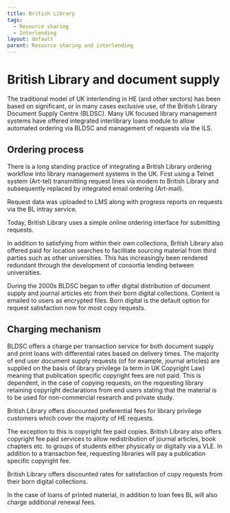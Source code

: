 ```yaml
---
title: British Library
tags:
  - Resource sharing
  - Interlending
layout: default
parent: Resource sharing and interlending
---
```

# British Library and document supply

The traditional model of UK interlending in HE (and other sectors) has been based on significant, or in many cases exclusive use, of the British Library Document Supply Centre (BLDSC). Many UK focused library management systems have offered integrated interlibrary loans module to allow automated ordering via BLDSC and management of requests via the ILS.

## Ordering process

There is a long standing practice of integrating a British Library ordering workflow into library management systems in the UK. First using a Telnet system (Art-tel) transmitting request lines via modem  to British Library and subsequently replaced by integrated email ordering (Art-mail). 

Request data was uploaded to LMS along with progress reports on requests via the BL intray service.

Today, British Library uses a simple online ordering interface for submitting requests.

In addition to satisfying from within their own collections, British Library also offered paid for location searches to facilitate sourcing material from third parties such as other universities. This has increasingly been rendered redundant through the development of consortia lending between universities.

During the 2000s BLDSC began to offer digital distribution of document supply and journal articles etc from their born digital collections. Content is emailed to users as encrypted files. Born digital is the default option for request satisfaction now for most copy requests.

## Charging mechanism

BLDSC offers a charge per transaction service for both document supply and print loans with differential rates based on delivery times. The majority of end user document supply requests (of for example, journal articles) are supplied on the basis of library privilege (a term in UK Copyright Law) meaning that publication specific copyright fees are not paid. This is dependent, in the case of copying requests, on the requesting library retaining copyright declarations from end users stating that the material is to be used for non-commercial research and private study.

British Library offers discounted preferential fees for library privilege customers which cover the majority of HE requests.

The exception to this is copyright fee paid copies.  British Library also offers copyright fee paid services to allow redistribution of journal articles, book chapters etc. to groups of students either physically or digitally via a VLE. In addition to a transaction fee, requesting libraries will pay a publication specific copyright fee.

British Library offers discounted rates for satisfaction of copy requests from their born digital collections.

In the case of loans of printed material, in addition to loan fees BL will also charge additional renewal fees.
